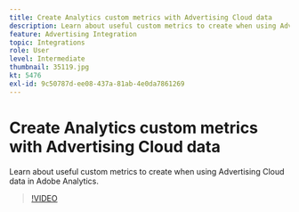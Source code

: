 ```yaml
---
title: Create Analytics custom metrics with Advertising Cloud data
description: Learn about useful custom metrics to create when using Advertising Cloud data in Adobe Analytics.
feature: Advertising Integration
topic: Integrations
role: User
level: Intermediate
thumbnail: 35119.jpg
kt: 5476
exl-id: 9c50787d-ee08-437a-81ab-4e0da7861269
---
```


# Create Analytics custom metrics with Advertising Cloud data

Learn about useful custom metrics to create when using Advertising Cloud data in Adobe Analytics. 

>[!VIDEO](https://video.tv.adobe.com/v/35119/?quality=12&learn=on)
